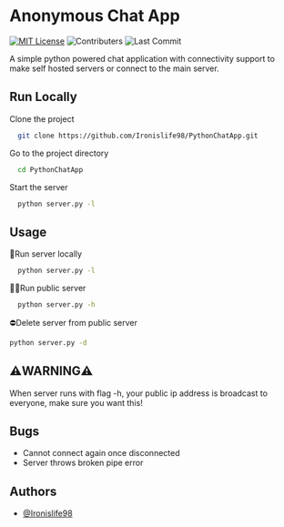 
# Anonymous Chat App
[![MIT License](https://img.shields.io/github/license/Ironislife98/PythonChatApp?style=for-the-badge)](https://choosealicense.com/licenses/mit/)
![Contributers](https://img.shields.io/github/contributors/Ironislife98/PythonChatApp?style=for-the-badge)
![Last Commit](https://img.shields.io/github/last-commit/Ironislife98/PythonChatApp?style=for-the-badge)

A simple python powered chat application with connectivity support to make self hosted servers
or connect to the main server.

## Run Locally

Clone the project

```bash
  git clone https://github.com/Ironislife98/PythonChatApp.git
```

Go to the project directory

```bash
  cd PythonChatApp
```

Start the server

```bash
  python server.py -l
```

## Usage 
🚀Run server locally
``` bash
  python server.py -l
```
🚀🚀Run public server
``` bash
  python server.py -h
```
⛔Delete server from public server
``` bash
python server.py -d
```

## ⚠️WARNING⚠️
When server runs with flag -h, your public ip address is broadcast to everyone, make sure you want this!


## Bugs
- Cannot connect again once disconnected
- Server throws broken pipe error


## Authors

- [@Ironislife98](https://www.github.com/Ironislife98)


